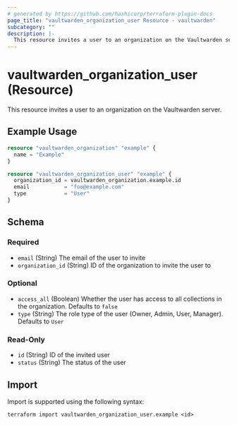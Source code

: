 ```yaml
---
# generated by https://github.com/hashicorp/terraform-plugin-docs
page_title: "vaultwarden_organization_user Resource - vaultwarden"
subcategory: ""
description: |-
  This resource invites a user to an organization on the Vaultwarden server.
---
```


# vaultwarden_organization_user (Resource)

This resource invites a user to an organization on the Vaultwarden server.

## Example Usage

```terraform
resource "vaultwarden_organization" "example" {
  name = "Example"
}

resource "vaultwarden_organization_user" "example" {
  organization_id = vaultwarden_organization.example.id
  email           = "foo@example.com"
  type            = "User"
}
```

<!-- schema generated by tfplugindocs -->
## Schema

### Required

- `email` (String) The email of the user to invite
- `organization_id` (String) ID of the organization to invite the user to

### Optional

- `access_all` (Boolean) Whether the user has access to all collections in the organization. Defaults to `false`
- `type` (String) The role type of the user (Owner, Admin, User, Manager). Defaults to `User`

### Read-Only

- `id` (String) ID of the invited user
- `status` (String) The status of the user

## Import

Import is supported using the following syntax:

```shell
terraform import vaultwarden_organization_user.example <id>
```
